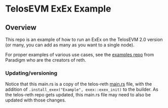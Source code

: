 # TelosEVM ExEx Example

## Overview
This repo is an example of how to run an ExEx on the TelosEVM 2.0 version (or many, you can add as many as you want to a single node).

For proper examples of various use cases, see the [examples repo](https://github.com/paradigmxyz/reth-exex-examples) from Paradigm who are the creators of reth.

### Updating/versioning
Notice that this main.rs is a copy of the telos-reth [main.rs](https://github.com/telosnetwork/telos-reth/blob/telos-main/crates/telos/bin/src/main.rs) file, with the addition of `.install_exex("Example", exex::exex_init)` to the builder.  As the telos-reth repo gets updated, this main.rs file may need to also be updated with those changes.
